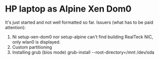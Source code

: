 # HP laptop as Alpine Xen Dom0

It's just started and not well formatted so far.
Issuers (what has to be paid attention):
1. Ni setup-xen-dom0 nor setup-alpine can't find building RealTeck NIC, only wlan0 is displayed.
2. Custom partitioning
3. Installing grub (bios mode)
grub-install --root-directory=/mnt /dev/sda
